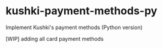 # kushki-payment-methods-py
Implement Kushki's payment methods (Python version)

[WIP] adding all card payment methods
